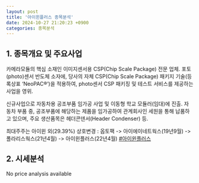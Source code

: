 ```yaml
---
layout: post
title: '아이윈플러스 종목분석'
date: 2024-10-27 21:20:23 +0900
categories: 종목분석
---
```


## 1. 종목개요 및 주요사업

카메라모듈의 핵심 소재인 이미지센서용 CSP(Chip Scale Package) 전문 업체. 포토(photo)센서 반도체 소자에, 당사의 자체 CSP(Chip Scale Package) 패키지 기술(등록상표 ‘NeoPAC®’)을 적용하여, photo센서 CSP 패키징 및 테스트 서비스를 제공하는 사업을 영위.

신규사업으로 자동차용 공조부품 임가공 사업 및 이동형 학교 모듈러(임대)에 진출. 자동차 부품 중, 공조부품에 해당하는 제품을 임가공하여 관계회사인 세원을 통해 납품하고 있으며, 주요 생산품목은 헤더콘덴서(Header Condenser) 등.

최대주주는 아이윈 외(29.39%) 상호변경 : 옵토팩 -> 아이에이네트웍스(19년9월) -> 폴라리스웍스(21년4월) -> 아이윈플러스(22년4월)
[#아이윈플러스](#)

## 2. 시세분석

No price analysis available

